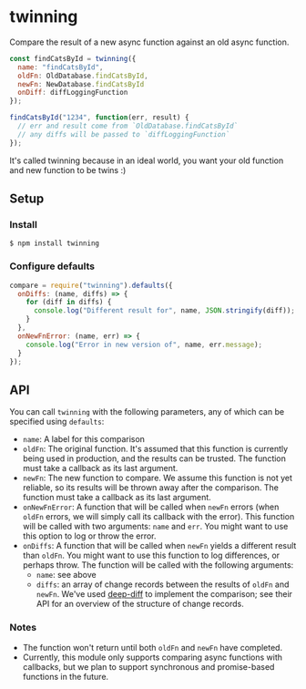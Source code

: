 # twinning
Compare the result of a new async function against an old async function.
```js
const findCatsById = twinning({
  name: "findCatsById",
  oldFn: OldDatabase.findCatsById,
  newFn: NewDatabase.findCatsById
  onDiff: diffLoggingFunction
});

findCatsById("1234", function(err, result) {
  // err and result come from `OldDatabase.findCatsById`
  // any diffs will be passed to `diffLoggingFunction`
});
```
It's called twinning because in an ideal world, you want your old function and new function to be twins :)

## Setup

### Install

```
$ npm install twinning
```

### Configure defaults

```js
compare = require("twinning").defaults({
  onDiffs: (name, diffs) => {
    for (diff in diffs) {
      console.log("Different result for", name, JSON.stringify(diff));
    }
  },
  onNewFnError: (name, err) => {
    console.log("Error in new version of", name, err.message);
  }
});
```

## API
You can call `twinning` with the following parameters, any of which can be specified using `defaults`:
- `name`: A label for this comparison
- `oldFn`: The original function. It's assumed that this function is currently being used in production, and the results can be trusted. The function must take a callback as its last argument.
- `newFn`: The new function to compare. We assume this function is not yet reliable, so its results will be thrown away after the comparison. The function must take a callback as its last argument.
- `onNewFnError`: A function that will be called when `newFn` errors (when `oldFn` errors, we will simply call its callback with the error). This function will be called with two arguments: `name` and `err`. You might want to use this option to log or throw the error.
- `onDiffs`: A function that will be called when `newFn` yields a different result than `oldFn`. You might want to use this function to log differences, or perhaps throw. The function will be called with the following arguments:
  - `name`: see above
  - `diffs`: an array of change records between the results of `oldFn` and `newFn`. We've used [deep-diff](https://github.com/flitbit/diff) to implement the comparison; see their API for an overview of the structure of change records.
  
### Notes
- The function won't return until both `oldFn` and `newFn` have completed.
- Currently, this module only supports comparing async functions with callbacks, but we plan to support synchronous and promise-based functions in the future.
